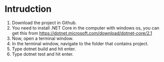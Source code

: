 # Intrudction
1. Download the project in Github.
2. You need to install .NET Core in the computer with windows os, you can get this from https://dotnet.microsoft.com/download/dotnet-core/2.1
3. Now, open a terminal window.
4. In the terminal window, navigate to the folder that contains project.
5. Type dotnet build and hit enter.
6. Type dotnet test and hit enter.
